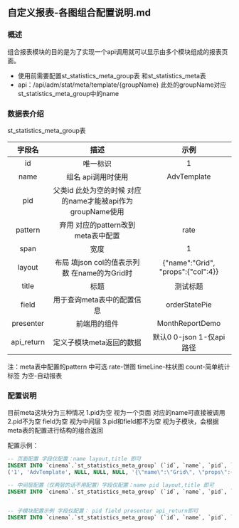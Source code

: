 ## 自定义报表-各图组合配置说明.md

### 概述
组合报表模块的目的是为了实现一个api调用就可以显示由多个模块组成的报表页面。
- 使用前需要配置st_statistics_meta_group表 和st_statistics_meta表
- api：/api/adm/stat/meta/template/{groupName} 此处的groupName对应st_statistics_meta_group中的name

### 数据表介绍

st_statistics_meta_group表

|字段名|描述|示例|
|:---:|:---:|:---:|
|id|唯一标识|1|
|name|组名 api调用时使用|AdvTemplate|
|pid|父类id 此处为空的时候 对应的name才能被api作为groupName使用||
|pattern|弃用 对应的pattern改到meta表中配置|rate|
|span|宽度|1|
|layout|布局 填json col的值表示列数 在name的为Grid时|{"name":"Grid", "props":{"col":4}}|
|title|标题|测试标题|
|field|用于查询meta表中的配置信息|orderStatePie|
|presenter|前端用的组件|MonthReportDemo|
|api_return|定义子模块meta返回的数据|默认0   0-json  1-仅api路径|

注：meta表中配置的pattern 中可选 rate-饼图 timeLine-柱状图 count-简单统计标签 为空-自动报表

### 配置说明

目前meta这块分为三种情况
1.pid为空 视为一个页面 对应的name可直接被调用
2.pid不为空 field为空 视为中间层
3.pid和field都不为空 视为子模块，会根据meta表的配置进行结构的组合返回

配置示例：
```SQL
-- 页面配置 字段仅配置：name layout,title 即可
INSERT INTO `cinema`.`st_statistics_meta_group` (`id`, `name`, `pid`, `pattern`, `span`, `layout`, `title`, `field`, `presenter`, `isApiUrl`, `api_return`) VALUES
('1', 'AdvTemplate', NULL, NULL, NULL, '{\"name\":\"Grid\", \"props\":{}}', '测试标题', NULL, NULL, '0', '0');

-- 中间层配置（仅两层的话不用配置）字段仅配置：name pid layout,title 即可
INSERT INTO `cinema`.`st_statistics_meta_group` (`id`, `name`, `pid`, `pattern`, `span`, `layout`, `title`, `field`, `presenter`, `isApiUrl`, `api_return`) VALUES ('3', 'secondTemplate', '1', NULL, NULL, NULL, NULL, NULL, NULL, '0', '0');


-- 子模块配置示例 字段仅配置： pid field presenter api_return即可
INSERT INTO `cinema`.`st_statistics_meta_group` (`id`, `name`, `pid`, `pattern`, `span`, `layout`, `title`, `field`, `presenter`, `isApiUrl`, `api_return`) VALUES ('4', NULL, '3', NULL, NULL, NULL, NULL, 'orderStatePie', 'SpecialLabelPieDemo', '0', '0');


```


